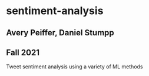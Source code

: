 # sentiment-analysis
## Avery Peiffer, Daniel Stumpp
## Fall 2021
Tweet sentiment analysis using a variety of ML methods

